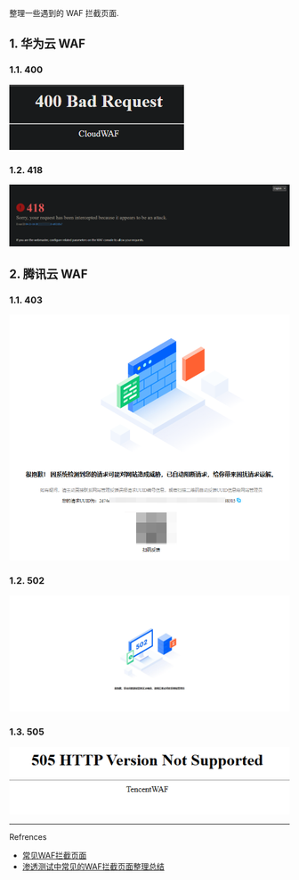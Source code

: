 整理一些遇到的 WAF 拦截页面.

## 1. 华为云 WAF

### 1.1. 400

![400](./../../../images/WAF_Block_Page/%E5%8D%8E%E4%B8%BA%E4%BA%91_WAF/400.png)

### 1.2. 418

![418](./../../../images/WAF_Block_Page/%E5%8D%8E%E4%B8%BA%E4%BA%91_WAF/418.png)

## 2. 腾讯云 WAF

### 1.1. 403

![403](./../../../images/WAF_Block_Page/%E8%85%BE%E8%AE%AF%E4%BA%91_WAF/403.png)

### 1.2. 502

![502](./../../../images/WAF_Block_Page/%E8%85%BE%E8%AE%AF%E4%BA%91_WAF/502.png)

### 1.3. 505

![505](./../../../images/WAF_Block_Page/%E8%85%BE%E8%AE%AF%E4%BA%91_WAF/505.png)

---

Refrences

- [常见WAF拦截页面](https://www.moonsec.com/8198.html)
- [渗透测试中常见的WAF拦截页面整理总结](https://www.freebuf.com/articles/web/265293.html)